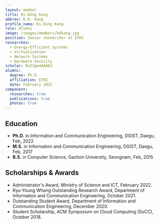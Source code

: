 ```yaml
---
layout: member
title: Ki-Dong Kang
abbrev: K.D. Kang
profile_name: Ki-Dong Kang
role: Alumni
image: /images/members/kdkang.jpg
position: Senior researcher at ETRI
researches:
  - Energy-Efficient Systems
  - Virtualization
  - Network Systems
  - Hardware Security
scholar: RnI3ge4AAAAJ
alumni:
  degree: Ph.D.
  affiliation: ETRI
  date: February 2022
component:
  researches: true
  publications: true
  photos: true
---
```


## Education
* **Ph.D.** in Information and Communication Engineering, DGIST, Daegu, Feb, 2022
* **M.S.** in Information and Communication Engineering, DGIST, Daegu, Feb, 2017
* **B.S.** in Computer Science, Gachon University, Seongnam, Feb, 2015

## Scholarships & Awards
* Administrator's Award, Ministry of Science and ICT, February 2022.
* Kyu-Young Whang Outstanding Research Award, Department of Information and Communication Engineering, October 2021.
* Outstanding Student Award, Department of Information and Communication Engineering, December 2020.
* Student Scholarship, ACM Symposium on Cloud Computing (SoCC), October 2018.